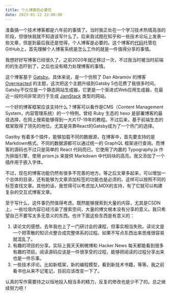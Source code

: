```yaml
---
title: 个人博客的必要性
date: 2023-01-12 22:00:00
---
```


准备搞一个技术博客都是六年前的事情了。当时我正处在一个学习技术热情高涨的阶段，但很快我就不知道该写什么了。后来我试图在知乎和一些技术论坛上发表一些文章，但是到最后我还是觉得，个人博客是必要的。这个博客的[代码](https://github.com/Mahaoqu/mahaoqu.github.io)托管在GitHub上，首先理解个人博客系统是怎么工作的就是一件值得分享的事情。

我想好好写博客已经很久了。之前2020年就迁移过一次，不过我当时被当时前端的的生态吓到了，之后也没有精力处理博客的事情。

这个博客基于 [Gatsby](https://www.gatsbyjs.com/)。具体来说，是一个仿照了 Dan Abramov 的博客 [Overreacted](https://overreacted.io) 的主题，这次把这个主题升级到Gatsby 5也花费了我很多时间。Gatsby不仅仅是一个静态网站生成器，它更是一个渐进式Web应用生成器，在最近一段时间非常流行于生成 [JamStack](https://jamstack.org/) 类型的网站。

一个好的博客框架应该支持什么？博客可以看作是CMS（Content Management System，内容管理系统）的一个特例。曾经 Ruby 生态的 hexo 是部署博客的最佳选择，在网上搜索能够得到一大片17-19年的教程。不过后来，基于前端生态的框架取得了领先的地位。尤其是背靠React的Gatsby成为了一个热门的选择。

Gastby 有着多个插件，能够加载不同的数据源，在博客中，首先要支持的是Markdown格式。不同的数据源都可以通过统一的 GraphQL 框架进行查询。而博客的源码也不过只是简单的 React 代码而已。它使用了内置的 Typography.js 作为排版引擎，使用 prism.js 来提供 Markdown 中代码块的高亮。我又添加了一个插件用于嵌入字体。

不过，现在的博客功能仍然有很多不完善的地方。等之后文章多起来，可以增加一个总体的目录，还有能够为文章添加标签的功能也是必须的，这样可以按照不同的标签查找文章。其他的话，我觉得可以考虑加入MDX的支持，有了它就可以构建复杂的交互式博客文章。

至于写什么，这件事仍然值得考虑。既然能够搜索到大量的内容，尤其是CSDN上，一些垃圾内容已经污染了搜索空间，大量的博文根本没有分享的意义。我只希望自己不要写太多无意义的东西。也许下面这些东西是有意义的：

1. 读论文的感想。去年我也上了一门研讨会的课程，但事实相当失败。读论文是一个把零散的知识点整合成完整体系的过程。如果不写点东西出来思维很容易就混乱了。
1. 有趣的项目的分享。实际上我天天刷微博和 Hacker News 每天都能看到很多有趣的项目。阅读源码应该是一件很享受的过程，能够把阅读的过程分享出来也是一件乐事。
1. 一些技术评论。比如新框架，新的编程模型，看到新技术书籍，等等。我之前看书也从来不记笔记，目前应该改变一下了。

认真的写作需要持之以恒地投入相当多的精力，反复的修改也是少不了的。总之继续努力吧！
